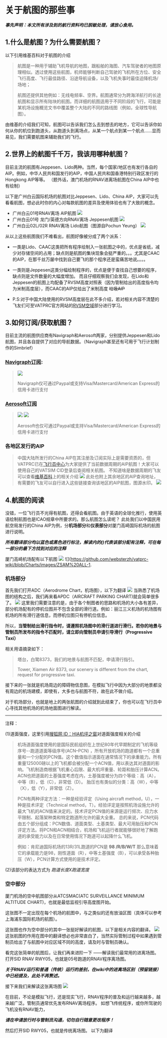 # 关于航图的那些事
***事先声明：本文所有涉及到的航行资料均已脱敏处理，请放心食用。***
## 1.什么是航图？为什么需要航图？
以下引用维基百科对于航图的介绍
>航图是一种用于辅助飞机导航的地图，跟船舶的海图、汽车驾驶者的地图原理相似。透过使用这些航图，机师能够判断自己驾驶的飞机所在方位、安全飞行高度、飞行最佳路径、沿途导航设备，以及飞机失事时最佳迫降机场/场地；
>
>航图还提供其他例如：无线电频率、空界。航图通常分为跨海洋航行的长途航图和显示所有陆块的航图。而详细的航图适用于不同阶段的飞行，可能是某机场设施概览文书中覆盖整个大陆的不同的路线图（例如，全球性导航图）。

由维基的介绍我们可知，航图可以告诉我们怎么去到想去的地方，它可以告诉你如何从你的机位到跑道头，从跑道头到离场点，从某一个航点到某一个航点……显而易见，我们需要航图来辅助我们的飞行。
## 2.世界上的航图千千万，我该用哪种航图？
目前主流的航图有Jeppesen、Lido两种。当然，每个国家/地区也有发行各自的AIP。例如，中华人民共和国发行的AIP，中国人民共和国香港特别行政区发行的Hongkong AIP等等。
（题外话，澳门机场的RNAV进离场航图在China AIP中也有绘制）

以下是广州白云国际机场的航图对比Jeppesen、Lido、China AIP，大家可以先看看航图，想必此时你的内心对每款航图的差异及使用体验也有了大致的概念。

- 广州白云01号RNAV离场 AIP航图
![](https://github.com/websterzh/vatprc-wiki/blob/Charts/images/AIP-GG7G-1920.jpg)
- 广州白云01号 龙门/英德方向RNAV离场 Jeppesen航图
![](https://github.com/websterzh/vatprc-wiki/blob/Charts/images/JEPP%20GG-1920.jpg)
- 广州白云02L/02R RNAV离场 Lido航图（图源自Pochun Yeung）
![](https://github.com/websterzh/vatprc-wiki/blob/Charts/images/Lido%20GG01.jpg)

从以上这些航图我们不难看出，航图好像被分成了两个派系：
- 一类是Lido、CAAC这类把所有程序绘制入一张航图之中的，优点是省纸，减少对存储空间的占用；缺点则是航图的集块现象会挺严重的。。。尤其是CAAC的AIP，在那千丝万屡中找到自己要飞的那个程序还是蛮痛苦地说。。。。

- 一类则是Jeppesen这类分幅绘制程序的，优点是便于查找自己想要的程序，缺点则是文件数量的大幅度增加。
而且仔细观察我们会发现，在Lido和Jeppesen的航图上均配备了RVSM高度对照表（因为管制给出的高度指令均为米制高度层），而CAAC的AIP仅给出了米制高度 ~~垃圾AIP~~

- P.S:对于中国大陆使用的RVSM高度层在此不多介绍，若对相关内容不清楚的飞友们可至VATPRC官方网站的[RVSM空域](https://www.vatprc.net/rvsm)部分进行学习。
## 3.如何订阅/获取航图？
目前主流的航图供应商有Navigraph和Aerosoft两家，分别提供Jeppesen和Lido航图，并且各自提供了对应的导航数据。（Navigraph甚至还有可用于飞行计划制作的Simbrief）
### [Navigraph订阅](https://navigraph.com/products/subscriptions):
>
>![](https://github.com/websterzh/vatprc-wiki/blob/Charts/images/Navigraph%20Subscription.jpg)
>
>Navigraph仅可通过Paypal或支持Visa/Mastercard/American Express的信用卡进行支付

### [Aerosoft订阅](https://www.aerosoft.com/en/flight-simulation/popular-products/navdatapro/)
> 
>![](https://github.com/websterzh/vatprc-wiki/blob/Charts/images/AS%20S1.jpg)
>![](https://github.com/websterzh/vatprc-wiki/blob/Charts/images/AS%20S2.jpg)
>
>Aerosoft也仅可通过Paypal或支持Visa/Mastercard/American Express的信用卡进行支付

### 各地区发行的AIP
>中国大陆所发行的China AIP在其注册及订阅实际上是需要资质的，但VATPRC已在[飞行员中心](https://pilot.vatprc.net/#/)为大家提供了当前数据周期的AIP航图！大家可以使用自己的VATSIM CID登录后查阅相关航图。
>不知道啥是数据周期的飞友可以查看[维基百科](https://zh.wikipedia.org/wiki/%E8%88%AA%E8%A1%8C%E8%B5%84%E6%96%99%E6%B1%87%E7%BC%96)上的相关介绍
>![](https://github.com/websterzh/vatprc-wiki/blob/Charts/images/Pilot%20Center%20Charts.jpg)
此处也附上其余地区的AIP查询地址，有需要的飞友可以自行进入这些链接查询该地区的AIP航图，图源水印。
![](https://github.com/websterzh/vatprc-wiki/blob/Charts/images/AIP%20LINK.PNG)
## 4.航图的阅读
没错，一位飞行员不光得有航图，还得会看航图。由于英语的全球化推行，使用英语绘制航图也是ICAO规章中所要求的。那么航图怎么读呢？
此处我们以中国民用航空局发行的China AIP为例，分**机场部分**和**仪表部分**对厦门高崎国际机场的航图进行说明。

***所有翻译部分均以蓝色或黑色进行标注，解读内的()代表该部分配有注释，可在每一部分的最下方找到对应的注释***

厦门高崎机场配有以下航图
![](https://github.com/websterzh/vatprc-wiki/blob/Charts/images/ZSAM%20ALL.jpg)
![](https://github.com/websterzh/vatprc-wiki/blob/Charts/images/ZSAM%20ALL-1.
### 机场部分
首先我们打开ADC（Aerodrome Chart，机场图），以下为翻译
![](https://github.com/websterzh/vatprc-wiki/blob/Charts/images/ZSAM-1.jpg)
当熟悉了机场图的结构之后，我们再来看APDC（AIRCRAFT PARKING CHART)就会简单很多了。
![](https://github.com/websterzh/vatprc-wiki/blob/Charts/images/ZSAM-2.jpg)
这里我们需要注意的是，由于各个制图者的思路和机场的大小各有差异，部分机场配有的停机位图并不包含全部的滑行道。例如：丽江三义机场的机场图有机场的所有滑行道信息，而停机位图只有停机位信息。

所以，**当管制给出滑行指令时，请遵照机场图中的滑行道进行滑行。若你的地景与管制员所发布的指令不匹配时，请立即向管制员申请引导滑行（Progressive Taxi）**

相关用语摘录如下：
>塔台，白鹭8373，我们的地景与航图不匹配，申请滑行指引。
>
>Tower, Xiamen Air 8373, our scenery is different from the chart, request for progressive taxi.

接下来的一张就是机场周边的障碍物信息图，在模拟飞行中因为大部分的地景都没有周边的机场建模，即使有，大多也与航图不符，故在此不做介绍。

对于机场部分，也就是地上的两张航图的介绍就到此结束了，你也可以在飞行员中心寻找其他机场的机场地面图进行解读。


***
注释：

(1)道面强度，这里引用[搜狐网 ID：HIA机坪之窗](https://m.sohu.com/a/191312533_760717/?pvid=000115_3w_a)对道面强度相关的介绍
>机场道面强度使用的是国际民航组织在上世纪80年代早期制定的飞机等级序号--跑道道面等级序号(ACN–PCN) ，所有开放机场的跑道都有一个总重量和一个分配的PCN值。这个数值指示道面在通常情况下的承重能力。所有重量125000磅以上的飞机都会被分配一个ACN值，用以表达其对道面的影响。飞机制造商根据飞机重心后限、最大机坪重量、轮距和胎压计算ACN。
>ACN也把道面的土基强度考虑在内，土基强度被分为四个等级：高（A），中等（B），低（C），非常低（D）。
>胎压也有类似的分类：高（W），中等（X），低（Y），非常低（Z）。
> 
>PCN有两种评定方法：一种是经验评定（Using aircraft method，U），一种是技术评定（Technical method，T）。经验评定是按照机场设施允许的最大飞机的ACN值来决定的。技术评定PCN值的来源是运行频次、应力水平限制、起落架种类和特定跑道所允许的最大全重。
>总的来说，PCN代码由五个部分组成：PCN数值、道面类型、土基类型、最大可用胎压和PCN评定方法。将PCN和ACN相结合，机场和飞机运行者就能够很好地了解跑道的承受能力以及在日常使用情况下跑道可以起降什么飞机。
>
>例如：肯尼迪国际机场的13R/31L跑道的PCN是 **98 /R/B/W/T**
>那么意味着它的承载能力是98，刚性道面（R），中等土基强度（B），可以承受各种胎压（W），PCN计算方式使用的是技术评定。

(2)该部分的表达方式为 *跑道长度X跑道宽度*

### 空中部分
厦门机场的空中航图部分从ATCSMAC(ATC SURVEILLANCE MINIMUM ALTITUDE CHART)，也就是最低监视引导高度图开始。

这张图不一定出现在每个机场的航图中，与之类似的还有放油区图（具体可以参考上海浦东国际机场的航图）。


这张图也作为空中部分的其中一张挺好解读的航图，以下是相关内容的翻译。
![](https://github.com/websterzh/vatprc-wiki/blob/Charts/images/ZSAM-6.jpg)
这张航图的作用在图中的翻译想必也非常直白了，当然实际管制过程中如果遇到管制员给出了与航图中对应区域不同的高度，请及时与管制员确认。

看完这张简单的航图后，让我们再来进阶一下 ——解读我们最常用的进离场图。
打开SID RNAV RWY05，也就是05号跑道的RNAV程序离场图。

***关于RNAV运行和普通（传统）运行的差别，在wiki中的进离场区别（预留链接）中已经提及，此处不再赘述。***

接下来我们来解读这张离场图
![](https://github.com/websterzh/vatprc-wiki/blob/Charts/images/ZSAM-7A.jpg)

在目前，不论是模拟飞行，还是现实飞行，RNAV程序的普及和运行越来越多，越来越广泛。管制员通常优先发布RNAV离场程序。
如想飞传统程序，或你所驾驶的飞机没有RNAV能力，

***请在申请放行时与管制员沟通，切勿自行随意更改程序！***


然后打开SID RWY05，也就是传统离场图。
以下为翻译


